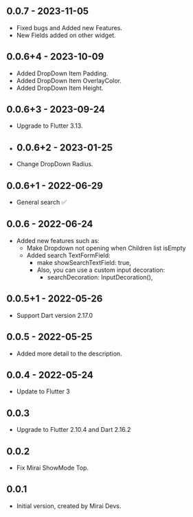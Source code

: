 ## 0.0.7 - 2023-11-05

- Fixed bugs and Added new Features.
- New Fields added on other widget.

## 0.0.6+4 - 2023-10-09

- Added DropDown Item Padding.
- Added DropDown Item OverlayColor.
- Added DropDown Item Height.

## 0.0.6+3 - 2023-09-24

- Upgrade to Flutter 3.13.

- ## 0.0.6+2 - 2023-01-25

- Change DropDown Radius.

## 0.0.6+1 - 2022-06-29

- General search ✅

## 0.0.6 - 2022-06-24

- Added new features such as:
  - Make Dropdown not opening when Children list isEmpty
  - Added search TextFormField:
    - make showSearchTextField: true,
    - Also, you can use a custom input decoration:
      - searchDecoration: InputDecoration(),

## 0.0.5+1 - 2022-05-26

- Support Dart version 2.17.0

## 0.0.5 - 2022-05-25

- Added more detail to the description.

## 0.0.4 - 2022-05-24

- Update to Flutter 3

## 0.0.3

- Upgrade to Flutter 2.10.4 and Dart 2.16.2

## 0.0.2

- Fix Mirai ShowMode Top.

## 0.0.1

- Initial version, created by Mirai Devs.
